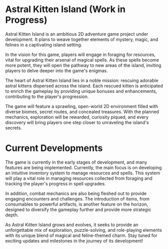 # Astral Kitten Island (Work in Progress)
Astral Kitten Island is an ambitious 2D adventure game project under development. It plans to weave together elements of mystery, magic, and felines in a captivating island setting.

In the vision for this game, players will engage in foraging for resources, vital for upgrading their arsenal of magical spells. As these spells become more potent, they will open the pathway to new areas of the island, inviting players to delve deeper into the game's enigmas.

The heart of Astral Kitten Island lies in a noble mission: rescuing adorable astral kittens dispersed across the island. Each rescued kitten is anticipated to enrich the gameplay by providing unique bonuses and enhancements, contributing to the player's progression.

The game will feature a sprawling, open-world 2D environment filled with diverse biomes, secret routes, and concealed treasures. With the planned mechanics, exploration will be rewarded, curiosity piqued, and every discovery will bring players one step closer to unraveling the island's secrets.

# Current Developments
The game is currently in the early stages of development, and many features are being implemented. Currently, the main focus is on developing an intuitive inventory system to manage resources and spells. This system will play a vital role in managing resources collected from foraging and tracking the player's progress in spell upgrades.

In addition, combat mechanics are also being fleshed out to provide engaging encounters and challenges. The introduction of items, from consumables to powerful artifacts, is another feature on the horizon, designed to diversify the gameplay further and provide more strategic depth.

As Astral Kitten Island grows and evolves, it seeks to provide an unforgettable mix of exploration, puzzle-solving, and role-playing elements with its unique blend of magical and feline-themed charm. Stay tuned for exciting updates and milestones in the journey of its development!

